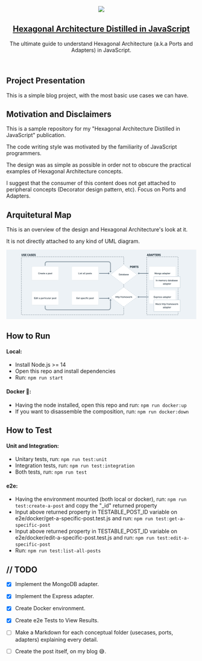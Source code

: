 <p align="center">
  <a href="https://pedromoraisf.medium.com">
    <img src="https://ouch-cdn2.icons8.com/M_NCQ9o8yHajuGD4x7kQ9WgUGSze1FKoaK3lcRMEE8E/rs:fit:840:616/czM6Ly9pY29uczgu/b3VjaC1wcm9kLmFz/c2V0cy9wbmcvMTgx/L2ZiOWExYjViLTFi/NjEtNDMzMC05NTMw/LWZhZjlkNjM1YjFm/NS5wbmc.png" height="150">
    <h2 align="center">Hexagonal Architecture Distilled in JavaScript</h2>
  </a>
</p>

<p align="center">
  The ultimate guide to understand Hexagonal Architecture (a.k.a Ports and Adapters) in JavaScript.
</p>
<br />

## Project Presentation

This is a simple blog project, with the most basic use cases we can have.

## Motivation and Disclaimers

This is a sample repository for my "Hexagonal Architecture Distilled in JavaScript" publication.

The code writing style was motivated by the familiarity of JavaScript programmers.

The design was as simple as possible in order not to obscure the practical examples of Hexagonal Architecture concepts.

I suggest that the consumer of this content does not get attached to peripheral concepts (Decorator design pattern, etc). Focus on Ports and Adapters.

## Arquitetural Map

This is an overview of the design and Hexagonal Architecture's look at it. 

It is not directly attached to any kind of UML diagram.

<img src="./requirements/arquitetural-approach.png">

## How to Run

#### Local:
- Install Node.js >= 14
- Open this repo and install dependencies
- Run: `npm run start`

#### Docker 🐳:
- Having the node installed, open this repo and run: `npm run docker:up`
- If you want to disassemble the composition, run: `npm run docker:down`

## How to Test

#### Unit and Integration:
- Unitary tests, run: `npm run test:unit`
- Integration tests, run: `npm run test:integration`
- Both tests, run: `npm run test`

#### e2e:
- Having the environment mounted (both local or docker), run: `npm run test:create-a-post` and copy the "_id" returned property
- Input above returned property in TESTABLE_POST_ID variable on e2e/docker/get-a-specific-post.test.js and run: `npm run test:get-a-specific-post`
- Input above returned property in TESTABLE_POST_ID variable on e2e/docker/edit-a-specific-post.test.js and run: `npm run test:edit-a-specific-post`
- Run: `npm run test:list-all-posts`

## // TODO

- [x] Implement the MongoDB adapter.
- [x] Implement the Express adapter.
- [x] Create Docker environment.
- [x] Create e2e Tests to View Results.
- [ ] Make a Markdown for each conceptual folder (usecases, ports, adapters) explaining every detail.
- [ ] Create the post itself, on my blog 😅.

